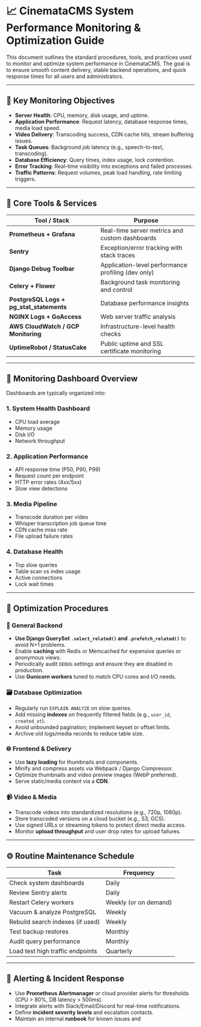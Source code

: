 # 📈 CinemataCMS System Performance Monitoring & Optimization Guide

This document outlines the standard procedures, tools, and practices used to monitor and optimize system performance in CinemataCMS. The goal is to ensure smooth content delivery, stable backend operations, and quick response times for all users and administrators.

---

## 🧠 Key Monitoring Objectives

- **Server Health**: CPU, memory, disk usage, and uptime.
- **Application Performance**: Request latency, database response times, media load speed.
- **Video Delivery**: Transcoding success, CDN cache hits, stream buffering issues.
- **Task Queues**: Background job latency (e.g., speech-to-text, transcoding).
- **Database Efficiency**: Query times, index usage, lock contention.
- **Error Tracking**: Real-time visibility into exceptions and failed processes.
- **Traffic Patterns**: Request volumes, peak load handling, rate limiting triggers.

---

## 🔧 Core Tools & Services

| Tool / Stack           | Purpose                                               |
|------------------------|--------------------------------------------------------|
| **Prometheus + Grafana** | Real-time server metrics and custom dashboards         |
| **Sentry**             | Exception/error tracking with stack traces            |
| **Django Debug Toolbar** | Application-level performance profiling (dev only)    |
| **Celery + Flower**    | Background task monitoring and control                 |
| **PostgreSQL Logs + pg_stat_statements** | Database performance insights            |
| **NGINX Logs + GoAccess** | Web server traffic analysis                         |
| **AWS CloudWatch / GCP Monitoring** | Infrastructure-level health checks         |
| **UptimeRobot / StatusCake** | Public uptime and SSL certificate monitoring    |

---

## 🚦 Monitoring Dashboard Overview

Dashboards are typically organized into:

### 1. **System Health Dashboard**
- CPU load average
- Memory usage
- Disk I/O
- Network throughput

### 2. **Application Performance**
- API response time (P50, P90, P99)
- Request count per endpoint
- HTTP error rates (4xx/5xx)
- Slow view detections

### 3. **Media Pipeline**
- Transcode duration per video
- Whisper transcription job queue time
- CDN cache miss rate
- File upload failure rates

### 4. **Database Health**
- Top slow queries
- Table scan vs index usage
- Active connections
- Lock wait times

---

## 🔁 Optimization Procedures

### 🧩 General Backend

- **Use Django QuerySet `.select_related()` and `.prefetch_related()`** to avoid N+1 problems.
- Enable **caching** with Redis or Memcached for expensive queries or anonymous views.
- Periodically audit `DEBUG` settings and ensure they are disabled in production.
- Use **Gunicorn workers** tuned to match CPU cores and I/O needs.

### 🗃️ Database Optimization

- Regularly run `EXPLAIN ANALYZE` on slow queries.
- Add missing **indexes** on frequently filtered fields (e.g., `user_id`, `created_at`).
- Avoid unbounded pagination; implement keyset or offset limits.
- Archive old logs/media records to reduce table size.

### 🌐 Frontend & Delivery

- Use **lazy loading** for thumbnails and components.
- Minify and compress assets via Webpack / Django Compressor.
- Optimize thumbnails and video preview images (WebP preferred).
- Serve static/media content via a **CDN**.

### 📹 Video & Media

- Transcode videos into standardized resolutions (e.g., 720p, 1080p).
- Store transcoded versions on a cloud bucket (e.g., S3, GCS).
- Use signed URLs or streaming tokens to protect direct media access.
- Monitor **upload throughput** and user drop rates for upload failures.

---

## ⚙️ Routine Maintenance Schedule

| Task                              | Frequency         |
|-----------------------------------|-------------------|
| Check system dashboards           | Daily             |
| Review Sentry alerts              | Daily             |
| Restart Celery workers            | Weekly (or on demand) |
| Vacuum & analyze PostgreSQL       | Weekly            |
| Rebuild search indexes (if used)  | Weekly            |
| Test backup restores              | Monthly           |
| Audit query performance           | Monthly           |
| Load test high traffic endpoints  | Quarterly         |

---

## 🔐 Alerting & Incident Response

- Use **Prometheus Alertmanager** or cloud provider alerts for thresholds (CPU > 80%, DB latency > 500ms).
- Integrate alerts with Slack/Email/Discord for real-time notifications.
- Define **incident severity levels** and escalation contacts.
- Maintain an internal **runbook** for known issues and
